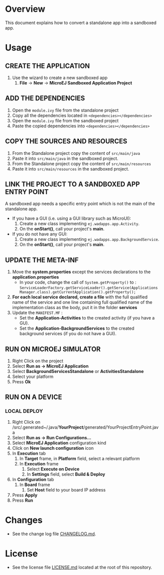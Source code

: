 # Overview
This document explains how to convert a standalone app into a sandboxed app.

# Usage
## CREATE THE APPLICATION
1. Use the wizard to create a new sandboxed app
	1. **File** → **New** → **MicroEJ Sandboxed Application Project**
	
## ADD THE DEPENDENCIES
1. Open the `module.ivy` file from the standalone project
2. Copy all the dependencies located in `<dependencies></dependencies>`
3. Open the `module.ivy` file from the sandboxed project
4. Paste the copied dependencies into `<dependencies></dependencies>`

## COPY THE SOURCES AND RESOURCES
1. From the Standalone project copy the content of `src/main/java`
2. Paste it into `src/main/java` in the sandboxed project.
3. From the Standalone project copy the content of `src/main/resources`
4. Paste it into `src/main/resources` in the sandboxed project.

## LINK THE PROJECT TO A SANDBOXED APP ENTRY POINT
A sandboxed app needs a specific entry point which is not the main of the standalone app.

* If you have a GUI (i.e. using a GUI library such as MicroUI):
	1. Create a new class implementing `ej.wadapps.app.Activity`.
	2. On the **onStart()**, call your project's **main**.
* If you do not have any GUI:
	1. Create a new class implementing `ej.wadapps.app.BackgroundService`.
	2. On the **onStart()**, call your project's **main**.
	
## UPDATE THE META-INF
1. Move the **system.properties** except the services declarations to the **application.properties**
	* In your code, change the call of `System.getProperty()` to : 	`ServiceLoaderFactory.getServiceLoader().getService(ApplicationsManager.class).getCurrentApplication().getProperty();`
2. **For each local service declared, create a file** with the full qualified name of the service and one line containing full qualified name of the implementation class as the body, put it in the folder **services**
3. Update the `MANIFEST.MF` :
	* Set the **Application-Activities** to the created activity (if you have a GU).
	* Set the **Application-BackgroundServices** to the created background services (if you do not have a GUI).

## RUN ON MICROEJ SIMULATOR
1. Right Click on the project
2. Select **Run as -> MicroEJ Application**
3. Select **BackgroundServicesStandalone** or **ActivitiesStandalone**
4. Select your platform 
5. Press **Ok**

## RUN ON A DEVICE
### LOCAL DEPLOY
1. Right Click on /src/.generated~/.java/__YourProject__/generated/YourProjectEntryPoint.java
2. Select **Run as -> Run Configurations...** 
3. Select **MicroEJ Application** configuration kind
4. Click on **New launch configuration** icon
5. In **Execution** tab
	1. In **Target** frame, in **Platform** field, select a relevant platform
	2. In **Execution** frame
		1. Select **Execute on Device**
		2. In **Settings** field, select **Build & Deploy**
6. In **Configuration** tab
	1. In **Board** frame
		1. Set **Host** field to your board IP address
7. Press **Apply**
8. Press **Run**


# Changes
- See the change log file [CHANGELOG.md](StandaloneToSandboxed/CHANGELOG.md).

# License
- See the license file [LICENSE.md](LICENSE.md) located at the root of this repository.
